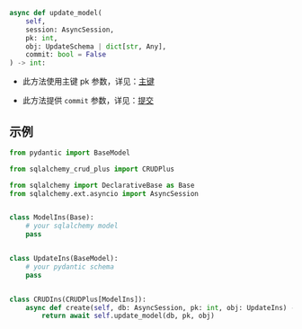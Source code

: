 ```py
async def update_model(
    self, 
    session: AsyncSession,
    pk: int,
    obj: UpdateSchema | dict[str, Any],
    commit: bool = False
) -> int:
```

- 此方法使用主键 pk 参数，详见：[主键](../advanced/primary_key.md)

- 此方法提供 `commit` 参数，详见：[提交](./create_model.md/#_1)

## 示例

```py title="update_model" hl_lines="21"
from pydantic import BaseModel

from sqlalchemy_crud_plus import CRUDPlus

from sqlalchemy import DeclarativeBase as Base
from sqlalchemy.ext.asyncio import AsyncSession


class ModelIns(Base):
    # your sqlalchemy model
    pass


class UpdateIns(BaseModel):
    # your pydantic schema
    pass


class CRUDIns(CRUDPlus[ModelIns]):
    async def create(self, db: AsyncSession, pk: int, obj: UpdateIns) -> int:
        return await self.update_model(db, pk, obj)
```
